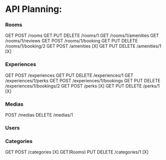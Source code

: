 # API Planning:

### Rooms

GET POST /rooms
GET PUT DELETE /rooms/1
GET /rooms/1/amenities
GET /rooms/1/reviews
GET POST /rooms/1/booking
GET PUT DELETE /rooms/1/booking/2
GET POST /amenities [X]
GET PUT DELETE /amenities/1 [X]

### Experiences

GET POST /experiences
GET PUT DELETE /experiences/1
GET /experiences/1/perks
GET POST /experiences/1/bookings
GET PUT DELETE /experiences/1/bookings/2
GET POST /perks [X]
GET PUT DELETE /perks/1 [X]

### Medias

POST /medias
DELETE /medias/1

### Users

### Categories

GET POST /categories [X]
GET(Rooms) PUT DELETE /categories/1 [X]
